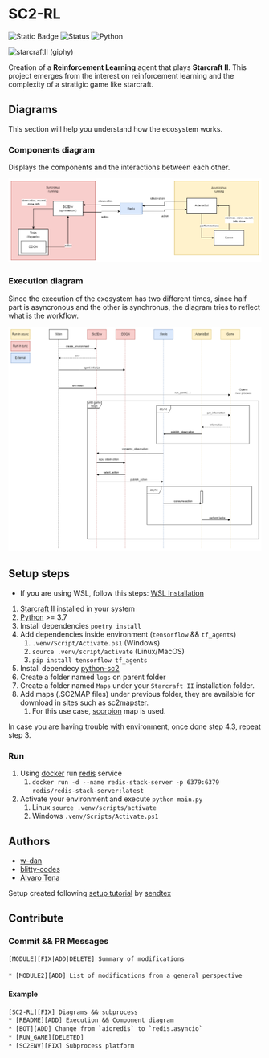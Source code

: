 # SC2-RL

![Static Badge](https://img.shields.io/badge/%5B%3E_%5D-Our%20website-green?style=for-the-badge&labelColor=green&link=https%3A%2F%2Fcoredumped.es)
![Status](https://img.shields.io/badge/status-active-green?)
![Python](https://img.shields.io/badge/python-3670A0?style=for-the-badge&logo=python&logoColor=ffdd54)

![starcraftII (giphy)](https://media0.giphy.com/media/v1.Y2lkPTc5MGI3NjExMmhmbHV1ejF6eWoxcTQyZXJpYTVtODg5OHp0NXg1NmhqdDFmb3UyMCZlcD12MV9pbnRlcm5hbF9naWZfYnlfaWQmY3Q9Zw/4ZkAeUWFF9ZGRXE7Ud/giphy.gif)

Creation of a **Reinforcement Learning** agent that plays **Starcraft II**. This project emerges from the interest on reinforcement learning and the complexity of a stratigic game like starcraft.

## Diagrams

This section will help you understand how the ecosystem works.

### Components diagram

Displays the components and the interactions between each other.

![Components diagram](./imgs/diagramas-components.png)

### Execution diagram

Since the execution of the exosystem has two different times, since half part is asyncronous and the other is synchronus, the diagram tries to reflect what is the workflow.

![Execution diagram](./imgs/diagramas-execution.png)

## Setup steps

- If you are using WSL, follow this steps: [WSL Installation](https://github.com/BurnySc2/python-sc2/blob/develop/README.md#wsl)

1. [Starcraft II](https://starcraft2.blizzard.com/en-us/) installed in your system
2. [Python](https://www.python.org/downloads/) >= 3.7
3. Install dependencies `poetry install`
4. Add dependencies inside environment (`tensorflow` && `tf_agents`)
    1. `.venv/Script/Activate.ps1` (Windows)
    2. `source .venv/script/activate` (Linux/MacOS)
    3. `pip install tensorflow tf_agents`
5. Install dependecy [python-sc2](https://github.com/BurnySc2/python-sc2)
6. Create a folder named `logs` on parent folder
7. Create a folder named `Maps` under your `Starcraft II` installation folder.
8. Add maps (.SC2MAP files) under previous folder, they are available for download in sites such as [sc2mapster](https://www.sc2mapster.com/maps).
    1. For this use case, [scorpion](https://www.sc2mapster.com/projects/desert-map-melee-1v1) map is used.

In case you are having trouble with environment, once done step 4.3, repeat step 3.

### Run

1. Using [docker](https://docs.docker.com/engine/install/ubuntu/) run [redis](https://redis.io/docs/install/install-stack/docker/) service
    1. `docker run -d --name redis-stack-server -p 6379:6379 redis/redis-stack-server:latest`
2. Activate your environment and execute `python main.py`
    1. Linux `source .venv/scripts/activate`
    2. Windows `.venv/Scripts/Activate.ps1`

## Authors

- [w-dan](https://github.com/w-dan/)
- [blitty-codes](https://github.com/blitty-codes/)
- [Alvaro Tena](https://github.com/AlvaroTena)

Setup created following [setup tutorial](https://pythonprogramming.net/intro-python-sc2-introduction-starcraft-2-ai/) by [sendtex](https://www.youtube.com/@sentdex)  

## Contribute

### Commit && PR Messages

```txt
[MODULE][FIX|ADD|DELETE] Summary of modifications

* [MODULE2][ADD] List of modifications from a general perspective
```

#### Example

```txt
[SC2-RL][FIX] Diagrams && subprocess
* [README][ADD] Execution && Component diagram
* [BOT][ADD] Change from `aioredis` to `redis.asyncio`
* [RUN_GAME][DELETED]
* [SC2ENV][FIX] Subprocess platform
```
